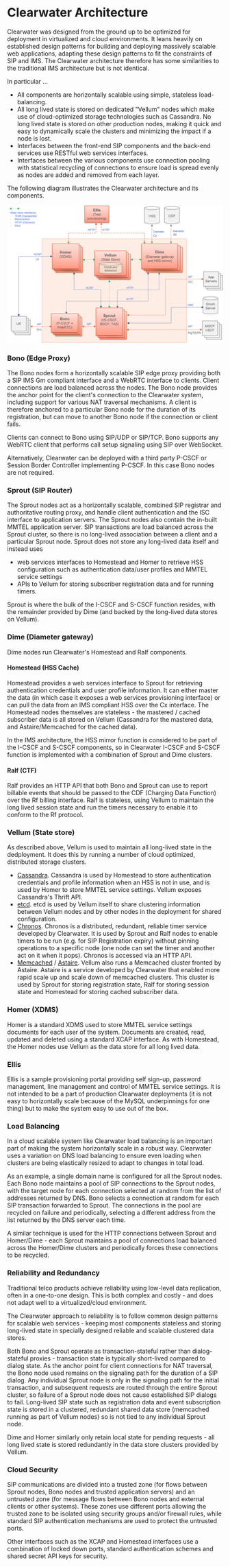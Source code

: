 # Clearwater Architecture

Clearwater was designed from the ground up to be optimized for deployment in virtualized and cloud environments.  It leans heavily on established design patterns for building and deploying massively scalable web applications, adapting these design patterns to fit the constraints of SIP and IMS.  The Clearwater architecture therefore has some similarities to the traditional IMS architecture but is not identical.

In particular ...

- All components are horizontally scalable using simple, stateless load-balancing.
- All long lived state is stored on dedicated "Vellum" nodes which make use of cloud-optimized storage technologies such as Cassandra.  No long lived state is stored on other production nodes, making it quick and easy to dynamically scale the clusters and minimizing the impact if a node is lost.
- Interfaces between the front-end SIP components and the back-end services use RESTful web services interfaces.
- Interfaces between the various components use connection pooling with statistical recycling of connections to ensure load is spread evenly as nodes are added and removed from each layer.

The following diagram illustrates the Clearwater architecture and its components.

![Architecture](img/Clearwater_Architecture.png)

### Bono (Edge Proxy)

The Bono nodes form a horizontally scalable SIP edge proxy providing both a SIP IMS Gm compliant interface and a WebRTC interface to clients.  Client connections are load balanced across the nodes.  The Bono node provides the anchor point for the client's connection to the Clearwater system, including support for various NAT traversal mechanisms.  A client is therefore anchored to a particular Bono node for the duration of its registration, but can move to another Bono node if the connection or client fails.

Clients can connect to Bono using SIP/UDP or SIP/TCP.  Bono supports any WebRTC client that performs call setup signaling using SIP over WebSocket.

Alternatively, Clearwater can be deployed with a third party P-CSCF or Session Border Controller implementing P-CSCF. In this case Bono nodes are not required.

### Sprout (SIP Router)

The Sprout nodes act as a horizontally scalable, combined SIP registrar and authoritative routing proxy, and handle client authentication and the ISC interface to application servers.  The Sprout nodes also contain the in-built MMTEL application server.  SIP transactions are load balanced across the Sprout cluster, so there is no long-lived association between a client and a particular Sprout node.  Sprout does not store any long-lived data itself and instead uses
- web services interfaces to Homestead and Homer to retrieve HSS configuration such as authentication data/user profiles and MMTEL service settings
- APIs to Vellum for storing subscriber registration data and for running timers.

Sprout is where the bulk of the I-CSCF and S-CSCF function resides, with the remainder provided by Dime (and backed by the long-lived data stores on Vellum).

### Dime (Diameter gateway)

Dime nodes run Clearwater's Homestead and Ralf components.

#### Homestead (HSS Cache)

Homestead provides a web services interface to Sprout for retrieving authentication credentials and user profile information.  It can either master the data (in which case it exposes a web services provisioning interface) or can pull the data from an IMS compliant HSS over the Cx interface.  The Homestead nodes themselves are stateless - the mastered / cached subscriber data is all stored on Vellum (Cassandra for the mastered data, and Astaire/Memcached for the cached data).

In the IMS architecture, the HSS mirror function is considered to be part of the I-CSCF and S-CSCF components, so in Clearwater I-CSCF and S-CSCF function is implemented with a combination of Sprout and Dime clusters.

#### Ralf (CTF)

Ralf provides an HTTP API that both Bono and Sprout can use to report billable events that should be passed to the CDF (Charging Data Function) over the Rf billing interface.  Ralf is stateless, using Vellum to maintain the long lived session state and run the timers necessary to enable it to conform to the Rf protocol.

### Vellum (State store)

As described above, Vellum is used to maintain all long-lived state in the dedployment.  It does this by running a number of cloud optimized, distributed storage clusters.
- [Cassandra](http://cassandra.apache.org/).  Cassandra is used by Homestead to store authentication credentials and profile information when an HSS is not in use, and is used by Homer to store MMTEL service settings.  Vellum exposes Cassandra's Thrift API.
- [etcd](https://github.com/coreos/etcd).  etcd is used by Vellum itself to share clustering information between Vellum nodes and by other nodes in the deployment for shared configuration.
- [Chronos](https://github.com/Metaswitch/chronos).  Chronos is a distributed, redundant, reliable timer service developed by Clearwater.  It is used by Sprout and Ralf nodes to enable timers to be run (e.g. for SIP Registration expiry)  without pinning operations to a specific node (one node can set the timer and another act on it when it pops).  Chronos is accessed via an HTTP API.
- [Memcached](https://memcached.org/) / [Astaire](https://github.com/Metaswitch/astaire).  Vellum also runs a Memcached cluster fronted by Astaire.  Astaire is a service developed by Clearwater that enabled more rapid scale up and scale down of memcached clusters. This cluster is used by Sprout for storing registration state, Ralf for storing session state and Homestead for storing cached subscriber data.

### Homer (XDMS)

Homer is a standard XDMS used to store MMTEL service settings documents for each user of the system.  Documents are created, read, updated and deleted using a standard XCAP interface.  As with Homestead, the Homer nodes use Vellum as the data store for all long lived data.

### Ellis

Ellis is a sample provisioning portal providing self sign-up, password management, line management and control of MMTEL service settings.  It is not intended to be a part of production Clearwater deployments (it is not easy to horizontally scale because of the MySQL underpinnings for one thing) but to make the system easy to use out of the box.

### Load Balancing

In a cloud scalable system like Clearwater load balancing is an important part of making the system horizontally scale in a robust way.  Clearwater uses a variation on DNS load balancing to ensure even loading when clusters are being elastically resized to adapt to changes in total load.

As an example, a single domain name is configured for all the Sprout nodes.  Each Bono node maintains a pool of SIP connections to the Sprout nodes, with the target node for each connection selected at random from the list of addresses returned by DNS.  Bono selects a connection at random for each SIP transaction forwarded to Sprout.  The connections in the pool are recycled on failure and periodically, selecting a different address from the list returned by the DNS server each time.

A similar technique is used for the HTTP connections between Sprout and Homer/Dime - each Sprout maintains a pool of connections load balanced across the Homer/Dime clusters and periodically forces these connections to be recycled.

### Reliability and Redundancy

Traditional telco products achieve reliability using low-level data replication, often in a one-to-one design.  This is both complex and costly - and does not adapt well to a virtualized/cloud environment.

The Clearwater approach to reliability is to follow common design patterns for scalable web services - keeping most components stateless and storing long-lived state in specially designed reliable and scalable clustered data stores.

Both Bono and Sprout operate as transaction-stateful rather than dialog-stateful proxies - transaction state is typically short-lived compared to dialog state. As the anchor point for client connections for NAT traversal, the Bono node used remains on the signaling path for the duration of a SIP dialog. Any individual Sprout node is only in the signaling path for the initial transaction, and subsequent requests are routed through the entire Sprout cluster, so failure of a Sprout node does not cause established SIP dialogs to fail. Long-lived SIP state such as registration data and event subscription state is stored in a clustered, redundant shared data store (memcached running as part of Vellum nodes) so is not tied to any individual Sprout node.

Dime and Homer similarly only retain local state for pending requests - all long lived state is stored redundantly in the data store clusters provided by Vellum.

### Cloud Security

SIP communications are divided into a trusted zone (for flows between Sprout nodes, Bono nodes and trusted application servers) and an untrusted zone (for message flows between Bono nodes and external clients or other systems).  These zones use different ports allowing the trusted zone to be isolated using security groups and/or firewall rules, while standard SIP authentication mechanisms are used to protect the untrusted ports.

Other interfaces such as the XCAP and Homestead interfaces use a combination of locked down ports, standard authentication schemes and shared secret API keys for security.
